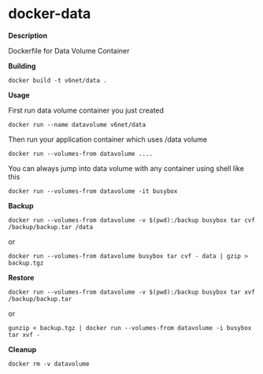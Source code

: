 # docker-data

**Description**

Dockerfile for Data Volume Container

**Building**

```
docker build -t v6net/data .
```

**Usage**

First run data volume container you just created

```
docker run --name datavolume v6net/data
```

Then run your application container which uses /data volume

```
docker run --volumes-from datavolume ....
```

You can always jump into data volume with any container using shell like this

```
docker run --volumes-from datavolume -it busybox
```

**Backup**

```
docker run --volumes-from datavolume -v $(pwd):/backup busybox tar cvf /backup/backup.tar /data
```

or

```
docker run --volumes-from datavolume busybox tar cvf - data | gzip > backup.tgz
```

**Restore**

```
docker run --volumes-from datavolume -v $(pwd):/backup busybox tar xvf /backup/backup.tar
```

or

```
gunzip < backup.tgz | docker run --volumes-from datavolume -i busybox tar xvf -
```

**Cleanup**

```
docker rm -v datavolume
```
